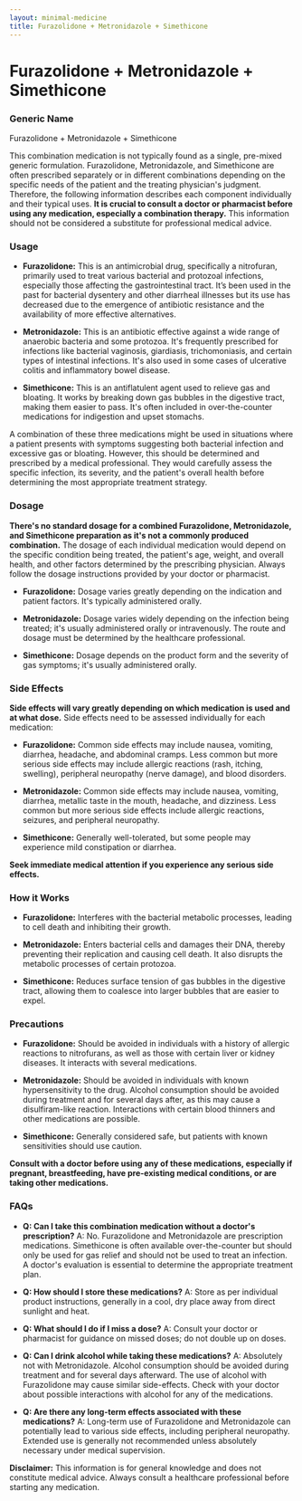 ```yaml
---
layout: minimal-medicine
title: Furazolidone + Metronidazole + Simethicone
---
```


# Furazolidone + Metronidazole + Simethicone
### Generic Name
Furazolidone + Metronidazole + Simethicone


This combination medication is not typically found as a single, pre-mixed generic formulation.  Furazolidone, Metronidazole, and Simethicone are often prescribed separately or in different combinations depending on the specific needs of the patient and the treating physician's judgment.  Therefore, the following information describes each component individually and their typical uses.  **It is crucial to consult a doctor or pharmacist before using any medication, especially a combination therapy.**  This information should not be considered a substitute for professional medical advice.


### Usage

* **Furazolidone:** This is an antimicrobial drug, specifically a nitrofuran, primarily used to treat various bacterial and protozoal infections, especially those affecting the gastrointestinal tract.  It’s been used in the past for bacterial dysentery and other diarrheal illnesses but its use has decreased due to the emergence of antibiotic resistance and the availability of more effective alternatives.

* **Metronidazole:** This is an antibiotic effective against a wide range of anaerobic bacteria and some protozoa. It's frequently prescribed for infections like bacterial vaginosis, giardiasis, trichomoniasis, and certain types of intestinal infections.  It's also used in some cases of ulcerative colitis and inflammatory bowel disease.

* **Simethicone:**  This is an antiflatulent agent used to relieve gas and bloating. It works by breaking down gas bubbles in the digestive tract, making them easier to pass. It's often included in over-the-counter medications for indigestion and upset stomachs.


A combination of these three medications might be used in situations where a patient presents with symptoms suggesting both bacterial infection and excessive gas or bloating. However, this should be determined and prescribed by a medical professional.  They would carefully assess the specific infection, its severity, and the patient's overall health before determining the most appropriate treatment strategy.


### Dosage

**There's no standard dosage for a combined Furazolidone, Metronidazole, and Simethicone preparation as it's not a commonly produced combination.**  The dosage of each individual medication would depend on the specific condition being treated, the patient's age, weight, and overall health, and other factors determined by the prescribing physician.   Always follow the dosage instructions provided by your doctor or pharmacist.


* **Furazolidone:** Dosage varies greatly depending on the indication and patient factors.  It's typically administered orally.

* **Metronidazole:**  Dosage varies widely depending on the infection being treated; it's usually administered orally or intravenously. The route and dosage must be determined by the healthcare professional.

* **Simethicone:**  Dosage depends on the product form and the severity of gas symptoms; it's usually administered orally.


### Side Effects

**Side effects will vary greatly depending on which medication is used and at what dose.** Side effects need to be assessed individually for each medication:

* **Furazolidone:** Common side effects may include nausea, vomiting, diarrhea, headache, and abdominal cramps.  Less common but more serious side effects may include allergic reactions (rash, itching, swelling), peripheral neuropathy (nerve damage), and blood disorders.

* **Metronidazole:** Common side effects may include nausea, vomiting, diarrhea, metallic taste in the mouth, headache, and dizziness. Less common but more serious side effects include allergic reactions, seizures, and peripheral neuropathy.

* **Simethicone:** Generally well-tolerated, but some people may experience mild constipation or diarrhea.


**Seek immediate medical attention if you experience any serious side effects.**


### How it Works

* **Furazolidone:** Interferes with the bacterial metabolic processes, leading to cell death and inhibiting their growth.

* **Metronidazole:** Enters bacterial cells and damages their DNA, thereby preventing their replication and causing cell death.  It also disrupts the metabolic processes of certain protozoa.

* **Simethicone:** Reduces surface tension of gas bubbles in the digestive tract, allowing them to coalesce into larger bubbles that are easier to expel.


### Precautions

* **Furazolidone:**  Should be avoided in individuals with a history of allergic reactions to nitrofurans, as well as those with certain liver or kidney diseases.  It interacts with several medications.

* **Metronidazole:** Should be avoided in individuals with known hypersensitivity to the drug. Alcohol consumption should be avoided during treatment and for several days after, as this may cause a disulfiram-like reaction. Interactions with certain blood thinners and other medications are possible.

* **Simethicone:** Generally considered safe, but patients with known sensitivities should use caution.


**Consult with a doctor before using any of these medications, especially if pregnant, breastfeeding, have pre-existing medical conditions, or are taking other medications.**


### FAQs

* **Q: Can I take this combination medication without a doctor's prescription?** A:  No.  Furazolidone and Metronidazole are prescription medications. Simethicone is often available over-the-counter but should only be used for gas relief and should not be used to treat an infection.  A doctor's evaluation is essential to determine the appropriate treatment plan.

* **Q: How should I store these medications?** A: Store as per individual product instructions, generally in a cool, dry place away from direct sunlight and heat.

* **Q: What should I do if I miss a dose?** A: Consult your doctor or pharmacist for guidance on missed doses; do not double up on doses.

* **Q:  Can I drink alcohol while taking these medications?** A:  Absolutely not with Metronidazole.  Alcohol consumption should be avoided during treatment and for several days afterward.  The use of alcohol with Furazolidone may cause similar side-effects. Check with your doctor about possible interactions with alcohol for any of the medications.

* **Q: Are there any long-term effects associated with these medications?** A:  Long-term use of Furazolidone and Metronidazole can potentially lead to various side effects, including peripheral neuropathy.  Extended use is generally not recommended unless absolutely necessary under medical supervision.



**Disclaimer:** This information is for general knowledge and does not constitute medical advice. Always consult a healthcare professional before starting any medication.
